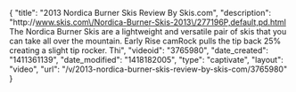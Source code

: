 {
    "title": "2013 Nordica Burner Skis Review By Skis.com",
    "description": "http:\/\/www.skis.com\/Nordica-Burner-Skis-2013\/277196P,default,pd.html  The Nordica Burner Skis are a lightweight and versatile pair of skis that you can take all over the mountain. Early Rise camRock pulls the tip back 25% creating a slight tip rocker. Thi",
    "videoid": "3765980",
    "date_created": "1411361139",
    "date_modified": "1418182005",
    "type": "captivate",
    "layout": "video",
    "url": "\/v\/2013-nordica-burner-skis-review-by-skis-com\/3765980"
}